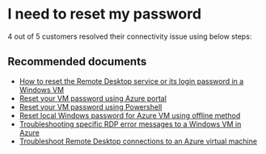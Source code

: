 <properties  
              pageTitle="I need to reset my password"
              description="I need to reset my password"
              service=""
              resource=""
              authors="tiag,scotro"
              displayOrder=""
              selfHelpType="generic"
              supportTopicIds="32615529"
              resourceTags=""
              productPesIds="14749"
              cloudEnvironments="public"
/>

# I need to reset my password

4 out of 5 customers resolved their connectivity issue using below steps:<br>

## **Recommended documents**

* [How to reset the Remote Desktop service or its login password in a Windows VM](https://docs.microsoft.com/azure/virtual-machines/troubleshooting/reset-rdp)<br>
* [Reset your VM password using Azure portal](https://docs.microsoft.com/azure/virtual-machines/troubleshooting/reset-rdp#azure-portal)<br>
* [Reset your VM password using Powershell](https://docs.microsoft.com/azure/virtual-machines/troubleshooting/reset-rdp#vmaccess-extension-and-powershell)<br>
* [Reset local Windows password for Azure VM using offline method](https://docs.microsoft.com/azure/virtual-machines/troubleshooting/reset-local-password-without-agent)<br>
* [Troubleshooting specific RDP error messages to a Windows VM in Azure](https://docs.microsoft.com/azure/virtual-machines/troubleshooting/troubleshoot-specific-rdp-errors)<br>
* [Troubleshoot Remote Desktop connections to an Azure virtual machine](https://docs.microsoft.com/azure/virtual-machines/troubleshooting/troubleshoot-rdp-connection)
